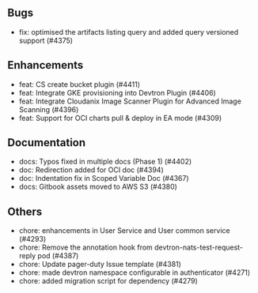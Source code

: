 ## Bugs
- fix: optimised the artifacts listing query and added query versioned support (#4375)
## Enhancements
- feat: CS create bucket plugin (#4411)
- feat: Integrate GKE provisioning into Devtron Plugin (#4406)
- feat: Integrate Cloudanix Image Scanner Plugin for Advanced Image Scanning (#4396)
- feat: Support for OCI charts pull & deploy in EA mode (#4309)
## Documentation
- docs: Typos fixed in multiple docs (Phase 1) (#4402)
- doc: Redirection added for OCI doc (#4394)
- doc: Indentation fix in Scoped Variable Doc (#4367)
- docs: Gitbook assets moved to AWS S3 (#4380)
## Others
- chore:  enhancements in User Service and User common service (#4293)
- chore: Remove the annotation hook from devtron-nats-test-request-reply pod (#4387)
- chore: Update pager-duty Issue template (#4381)
- chore: made devtron namespace configurable in authenticator (#4271)
- chore: added migration script for dependency (#4279)
